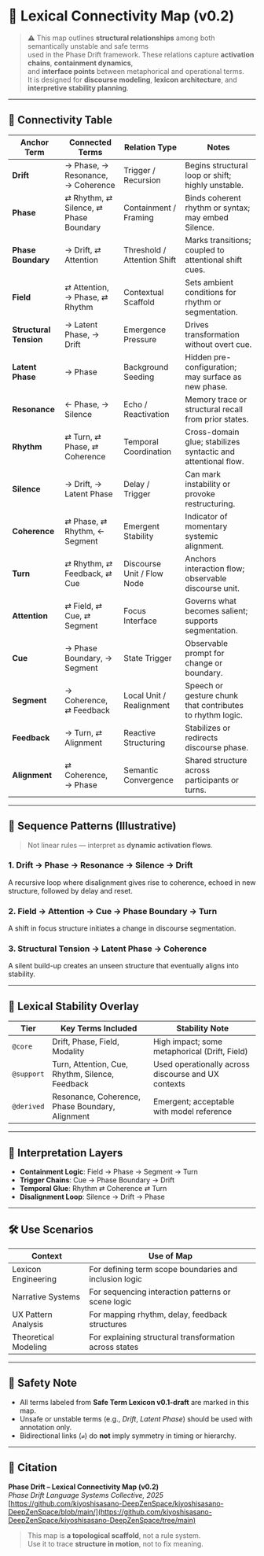 # 📘 Lexical Connectivity Map (v0.2)

> ⚠️ This map outlines **structural relationships** among both semantically unstable and safe terms  
> used in the Phase Drift framework. These relations capture **activation chains**, **containment dynamics**,  
> and **interface points** between metaphorical and operational terms.  
> It is designed for **discourse modeling**, **lexicon architecture**, and **interpretive stability planning**.

---

## 🧩 Connectivity Table

| **Anchor Term**        | **Connected Terms**                    | **Relation Type**       | **Notes**                                                   |
|------------------------|----------------------------------------|--------------------------|-------------------------------------------------------------|
| **Drift**              | → Phase, → Resonance, → Coherence      | Trigger / Recursion      | Begins structural loop or shift; highly unstable.           |
| **Phase**              | ⇄ Rhythm, ⇄ Silence, ⇄ Phase Boundary  | Containment / Framing    | Binds coherent rhythm or syntax; may embed Silence.         |
| **Phase Boundary**     | → Drift, ⇄ Attention                   | Threshold / Attention Shift | Marks transitions; coupled to attentional shift cues.    |
| **Field**              | ⇄ Attention, → Phase, ⇄ Rhythm         | Contextual Scaffold       | Sets ambient conditions for rhythm or segmentation.         |
| **Structural Tension** | → Latent Phase, → Drift                | Emergence Pressure        | Drives transformation without overt cue.                    |
| **Latent Phase**       | → Phase                                | Background Seeding        | Hidden pre-configuration; may surface as new phase.         |
| **Resonance**          | ← Phase, → Silence                     | Echo / Reactivation       | Memory trace or structural recall from prior states.        |
| **Rhythm**             | ⇄ Turn, ⇄ Phase, ⇄ Coherence           | Temporal Coordination     | Cross-domain glue; stabilizes syntactic and attentional flow.|
| **Silence**            | → Drift, → Latent Phase                | Delay / Trigger           | Can mark instability or provoke restructuring.              |
| **Coherence**          | ⇄ Phase, ⇄ Rhythm, ← Segment           | Emergent Stability        | Indicator of momentary systemic alignment.                  |
| **Turn**               | ⇄ Rhythm, ⇄ Feedback, ⇄ Cue            | Discourse Unit / Flow Node| Anchors interaction flow; observable discourse unit.        |
| **Attention**          | ⇄ Field, ⇄ Cue, ⇄ Segment              | Focus Interface           | Governs what becomes salient; supports segmentation.        |
| **Cue**                | → Phase Boundary, → Segment            | State Trigger              | Observable prompt for change or boundary.                   |
| **Segment**            | → Coherence, ⇄ Feedback                | Local Unit / Realignment  | Speech or gesture chunk that contributes to rhythm logic.   |
| **Feedback**           | → Turn, ⇄ Alignment                    | Reactive Structuring       | Stabilizes or redirects discourse phase.                    |
| **Alignment**          | ⇄ Coherence, → Phase                   | Semantic Convergence       | Shared structure across participants or turns.              |

---

## 🔁 Sequence Patterns (Illustrative)

> Not linear rules — interpret as **dynamic activation flows**.

### 1. Drift → Phase → Resonance → Silence → Drift  
A recursive loop where disalignment gives rise to coherence, echoed in new structure, followed by delay and reset.

### 2. Field → Attention → Cue → Phase Boundary → Turn  
A shift in focus structure initiates a change in discourse segmentation.

### 3. Structural Tension → Latent Phase → Coherence  
A silent build-up creates an unseen structure that eventually aligns into stability.

---

## 🔎 Lexical Stability Overlay

| Tier        | Key Terms Included                                   | Stability Note                                         |
|-------------|------------------------------------------------------|--------------------------------------------------------|
| `@core`     | Drift, Phase, Field, Modality                        | High impact; some metaphorical (Drift, Field)          |
| `@support`  | Turn, Attention, Cue, Rhythm, Silence, Feedback      | Used operationally across discourse and UX contexts    |
| `@derived`  | Resonance, Coherence, Phase Boundary, Alignment      | Emergent; acceptable with model reference              |

---

## 📌 Interpretation Layers

- **Containment Logic**: Field → Phase → Segment → Turn  
- **Trigger Chains**: Cue → Phase Boundary → Drift  
- **Temporal Glue**: Rhythm ⇄ Coherence ⇄ Turn  
- **Disalignment Loop**: Silence → Drift → Phase  

---

## 🛠️ Use Scenarios

| Context                | Use of Map |
|------------------------|------------|
| Lexicon Engineering    | For defining term scope boundaries and inclusion logic |
| Narrative Systems      | For sequencing interaction patterns or scene logic     |
| UX Pattern Analysis    | For mapping rhythm, delay, feedback structures         |
| Theoretical Modeling   | For explaining structural transformation across states |

---

## 🔏 Safety Note

- All terms labeled from **Safe Term Lexicon v0.1-draft** are marked in this map.
- Unsafe or unstable terms (e.g., *Drift*, *Latent Phase*) should be used with annotation only.
- Bidirectional links (`⇄`) do **not** imply symmetry in timing or hierarchy.

---

## 📘 Citation

**Phase Drift – Lexical Connectivity Map (v0.2)**  
_Phase Drift Language Systems Collective, 2025_  
[https://github.com/kiyoshisasano-DeepZenSpace/kiyoshisasano-DeepZenSpace/blob/main/](https://github.com/kiyoshisasano-DeepZenSpace/kiyoshisasano-DeepZenSpace/tree/main)

> This map is **a topological scaffold**, not a rule system.  
> Use it to trace **structure in motion**, not to fix meaning.
